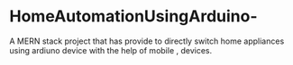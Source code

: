 # HomeAutomationUsingArduino-
A MERN stack project that has provide to directly switch home appliances using ardiuno device with the help of mobile , devices.
